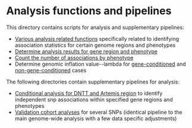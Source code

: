 # Analysis functions and pipelines

This directory contains scripts for analysis and supplementary pipelines: 

* [Various analysis related functions](analysis_functions.R) specifically related to identifying association statistics for certain genome regions and phenotypes
* [Determine analysis results for gene region and phenotype](determine_sig_snps_stats_by_gene.R)
* [Count the number of associations by phenotype](identify_genome_wide_association_count.R)
* Determine genomic inflation value--lambda for [gene-conditioned](calculate_lambdas_gene_conditioned.R) and [non-gene-conditioned](calculate_lambdas.R) cases

The following directories contain supplementary pipelines for analysis:
* [Conditional analysis for DNTT and Artemis region](conditional_analysis_scripts) to identify independent snp associations within specified gene regions and phenotypes
* [Validation cohort analyses](validation_cohort_analysis) for several SNPs (identical pipeline to the main genome-wide analysis with a few data specific adjustments)
